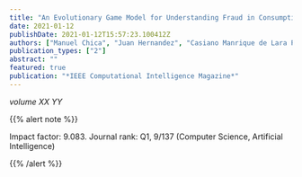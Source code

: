 ```yaml
---
title: "An Evolutionary Game Model for Understanding Fraud in Consumption Taxes"
date: 2021-01-12
publishDate: 2021-01-12T15:57:23.100412Z
authors: ["Manuel Chica", "Juan Hernandez", "Casiano Manrique de Lara Penate", "Raymond Chiong"]
publication_types: ["2"]
abstract: ""
featured: true
publication: "*IEEE Computational Intelligence Magazine*"
---
```



_volume XX YY_


{{% alert note %}}

Impact factor: 9.083. Journal rank: Q1, 9/137 (Computer Science, Artificial Intelligence)

{{% /alert %}}

